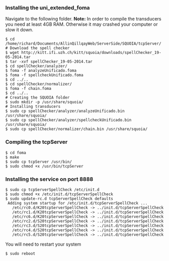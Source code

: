 ### Installing the uni_extended_foma

Navigate to the following folder.
**Note:** In order to compile the transducers you need at least 4GB RAM. 
Otherwise it may crashed your computer or slow it down.

```
$ cd /home/richard/Documents/AllinQillqayWeb/ServerSide/SQUOIA/tcpServer/
# Download the spell checker
$ wget http://kitt.ifi.uzh.ch/kitt/squoia/downloads/spellChecker_19-05-2014.tar
$ tar -xvf spellChecker_19-05-2014.tar
$ cd spellChecker/analyzer/
$ foma -f analyzeUnificado.foma
$ foma -f spellcheckUnificado.foma
$ cd ../..
$ cd spellChecker/normalizer/
$ foma -f chain.foma
$ cd ../..
# Creating the SQUOIA folder
$ sudo mkdir -p /usr/share/squoia/
# Installing transducers
$ sudo cp spellChecker/analyzer/analyzeUnificado.bin /usr/share/squoia/
$ sudo cp spellChecker/analyzer/spellcheckUnificado.bin /usr/share/squoia/
$ sudo cp spellChecker/normalizer/chain.bin /usr/share/squoia/
```

### Compiling the tcpServer

```
$ cd foma
$ make
$ sudo cp tcpServer /usr/bin/
$ sudo chmod +x /usr/bin/tcpServer
```

### Installing the service on port 8888

```
$ sudo cp tcpServerSpellCheck /etc/init.d
$ sudo chmod +x /etc/init.d/tcpServerSpellCheck
$ sudo update-rc.d tcpServerSpellCheck defaults
 Adding system startup for /etc/init.d/tcpServerSpellCheck ...
   /etc/rc0.d/K20tcpServerSpellCheck -> ../init.d/tcpServerSpellCheck
   /etc/rc1.d/K20tcpServerSpellCheck -> ../init.d/tcpServerSpellCheck
   /etc/rc6.d/K20tcpServerSpellCheck -> ../init.d/tcpServerSpellCheck
   /etc/rc2.d/S20tcpServerSpellCheck -> ../init.d/tcpServerSpellCheck
   /etc/rc3.d/S20tcpServerSpellCheck -> ../init.d/tcpServerSpellCheck
   /etc/rc4.d/S20tcpServerSpellCheck -> ../init.d/tcpServerSpellCheck
   /etc/rc5.d/S20tcpServerSpellCheck -> ../init.d/tcpServerSpellCheck
```
You will need to restart your system

```
$ sudo reboot
```


